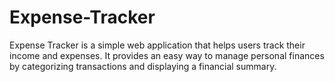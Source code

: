 # Expense-Tracker
Expense Tracker is a simple web application that helps users track their income and expenses. It provides an easy way to manage personal finances by categorizing transactions and displaying a financial summary.
